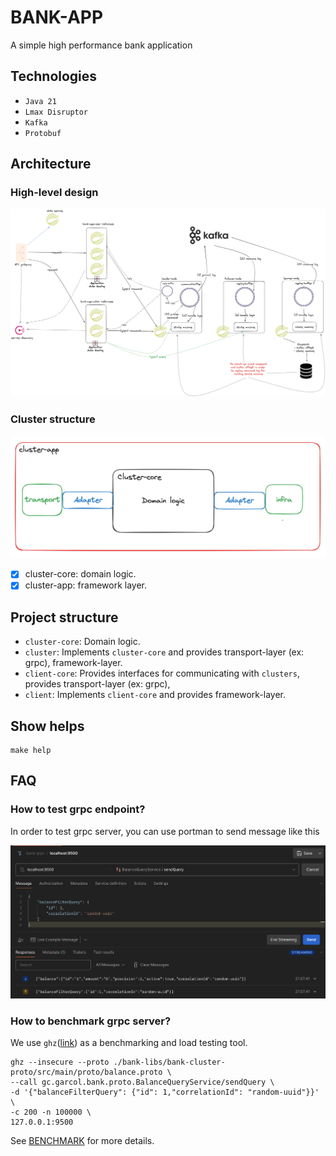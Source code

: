 # BANK-APP
A simple high performance bank application

## Technologies
- `Java 21`
- `Lmax Disruptor`
- `Kafka`
- `Protobuf`

## Architecture
### High-level design
![high level design](./docs/bank-app-v1.0.0.png)

### Cluster structure
![cluster-ddd.png](./docs/cluster-ddd.png)

- [X] cluster-core: domain logic.
- [X] cluster-app: framework layer.

## Project structure
- `cluster-core`: Domain logic.
- `cluster`: Implements `cluster-core` and provides transport-layer (ex: grpc), framework-layer.
- `client-core`: Provides interfaces for communicating with `clusters`, provides transport-layer (ex: grpc),
- `client`: Implements `client-core` and provides framework-layer.
## Show helps
```shell
make help
```

## FAQ
### How to test grpc endpoint?
In order to test grpc server, you can use portman to send message like this

![grpc-query.png](docs/examples/grpc-query.png)

### How to benchmark grpc server?
We use `ghz`([link](https://github.com/bojand/ghz)) as a benchmarking and load testing tool.

```shell
ghz --insecure --proto ./bank-libs/bank-cluster-proto/src/main/proto/balance.proto \
--call gc.garcol.bank.proto.BalanceQueryService/sendQuery \
-d '{"balanceFilterQuery": {"id": 1,"correlationId": "random-uuid"}}' \
-c 200 -n 100000 \
127.0.0.1:9500
```

See [BENCHMARK](./README_benchmark.md) for more details.
